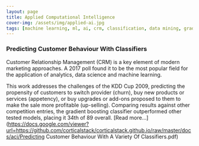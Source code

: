 ```yaml
---
layout: page
title: Applied Computational Intelligence
cover-img: /assets/img/applied-ai.jpg
tags: [machine learning, ml, ai, crm, classification, data mining, gradient boosting, classifiers, random forest, neural networks, decision trees]
---
```

### Predicting Customer Behaviour With Classifiers
Customer Relationship Management (CRM) is a key element of modern marketing approaches. A 2017 poll found it to be the 
most popular field for the application of analytics, data science and machine learning. 

This work addresses the challenges of the KDD Cup 2009, predicting the propensity of customers to switch provider (churn), 
buy new products or services (appetency), or buy upgrades or add-ons proposed to them to make the sale more profitable 
(up-selling). Comparing results against other competition entries, the gradient boosting classifier outperformed other 
tested models, placing it 34th of 89 overall. 
[Read more...](https://docs.google.com/viewer?url=https://github.com/corticalstack/corticalstack.github.io/raw/master/docs/aci/Predicting Customer Behaviour With A Variety Of Classifiers.pdf)
